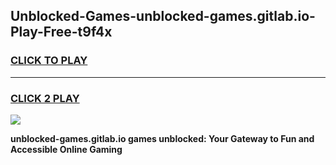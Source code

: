 
## Unblocked-Games-unblocked-games.gitlab.io-Play-Free-t9f4x
<h3>
<a href="https://premium76.site?title=unblocked-games.gitlab.io&ref=21A">CLICK TO PLAY</a></h3>
<hr>

<h3>
<a href="https://premium76.site?title=unblocked-games.gitlab.io&ref=21A">CLICK 2 PLAY</a>
  
</h3>

<a href="https://premium76.site?title=unblocked-games.gitlab.io&ref=21A"><img src="https://clearcache.store/games.png"></a>


**unblocked-games.gitlab.io games unblocked: Your Gateway to Fun and Accessible Online Gaming**
